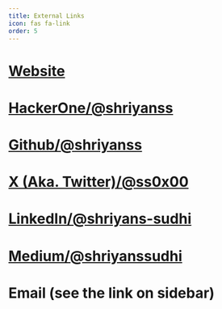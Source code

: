 ```yaml
---
title: External Links
icon: fas fa-link
order: 5
---
```

# <i class="fa-solid fa-globe"></i> <a href="https://www.ss0x00.in/">Website</a>
# <i class="fa-solid fa-h"></i> <a href="https://hackerone.com/shriyanss" target="_blank">HackerOne/@shriyanss</a>
# <i class="fa-brands fa-github"></i> <a href="https://github.com/shriyanss" target="_blank">Github/@shriyanss</a>
# <i class="fa-brands fa-x-twitter"></i> <a href="https://twitter.com/ss0x00" target="_blank">X (Aka. Twitter)/@ss0x00</a>
# <i class="fa-brands fa-linkedin"></i> <a href="https://linkedin.com/in/shriyans-sudhi" target="_blank">LinkedIn/@shriyans-sudhi</a>
# <i class="fa-brands fa-medium"></i> <a href="https://shriyanssudhi.medium.com" target="_blank">Medium/@shriyanssudhi</a>
# <i class="fa-regular fa-envelope"></i> Email (see the link on sidebar)
